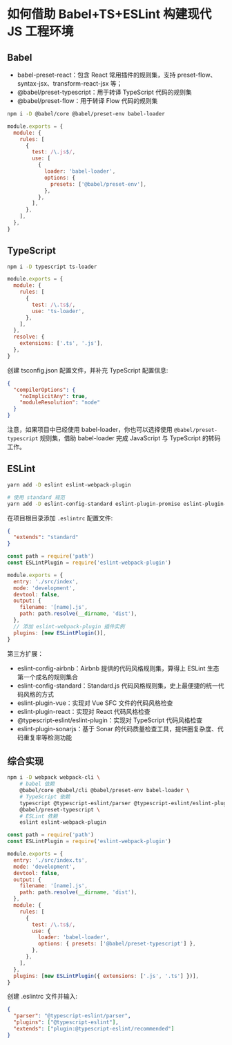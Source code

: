 # 如何借助 Babel+TS+ESLint 构建现代 JS 工程环境

## Babel

- babel-preset-react：包含 React 常用插件的规则集，支持 preset-flow、syntax-jsx、transform-react-jsx 等；
- @babel/preset-typescript：用于转译 TypeScript 代码的规则集
- @babel/preset-flow：用于转译 Flow 代码的规则集

```sh
npm i -D @babel/core @babel/preset-env babel-loader
```

```js
module.exports = {
  module: {
    rules: [
      {
        test: /\.js$/,
        use: [
          {
            loader: 'babel-loader',
            options: {
              presets: ['@babel/preset-env'],
            },
          },
        ],
      },
    ],
  },
}
```

## TypeScript

```sh
npm i -D typescript ts-loader
```

```js
module.exports = {
  module: {
    rules: [
      {
        test: /\.ts$/,
        use: 'ts-loader',
      },
    ],
  },
  resolve: {
    extensions: ['.ts', '.js'],
  },
}
```

创建 tsconfig.json 配置文件，并补充 TypeScript 配置信息:

```json
{
  "compilerOptions": {
    "noImplicitAny": true,
    "moduleResolution": "node"
  }
}
```

注意，如果项目中已经使用 babel-loader，你也可以选择使用 `@babel/preset-typescript` 规则集，借助 babel-loader 完成 JavaScript 与 TypeScript 的转码工作。

## ESLint

```sh
yarn add -D eslint eslint-webpack-plugin

# 使用 standard 规范
yarn add -D eslint-config-standard eslint-plugin-promise eslint-plugin-import eslint-plugin-node eslint-plugin-n
```

在项目根目录添加 `.eslintrc` 配置文件:

```json
{
  "extends": "standard"
}
```

```js
const path = require('path')
const ESLintPlugin = require('eslint-webpack-plugin')

module.exports = {
  entry: './src/index',
  mode: 'development',
  devtool: false,
  output: {
    filename: '[name].js',
    path: path.resolve(__dirname, 'dist'),
  },
  // 添加 eslint-webpack-plugin 插件实例
  plugins: [new ESLintPlugin()],
}
```

第三方扩展：

- eslint-config-airbnb：Airbnb 提供的代码风格规则集，算得上 ESLint 生态第一个成名的规则集合
- eslint-config-standard：Standard.js 代码风格规则集，史上最便捷的统一代码风格的方式
- eslint-plugin-vue：实现对 Vue SFC 文件的代码风格检查
- eslint-plugin-react：实现对 React 代码风格检查
- @typescript-eslint/eslint-plugin：实现对 TypeScript 代码风格检查
- eslint-plugin-sonarjs：基于 Sonar 的代码质量检查工具，提供圈复杂度、代码重复率等检测功能

## 综合实现

```sh
npm i -D webpack webpack-cli \
    # babel 依赖
    @babel/core @babel/cli @babel/preset-env babel-loader \
    # TypeScript 依赖
    typescript @typescript-eslint/parser @typescript-eslint/eslint-plugin \
    @babel/preset-typescript \
    # ESLint 依赖
    eslint eslint-webpack-plugin
```

```js
const path = require('path')
const ESLintPlugin = require('eslint-webpack-plugin')

module.exports = {
  entry: './src/index.ts',
  mode: 'development',
  devtool: false,
  output: {
    filename: '[name].js',
    path: path.resolve(__dirname, 'dist'),
  },
  module: {
    rules: [
      {
        test: /\.ts$/,
        use: {
          loader: 'babel-loader',
          options: { presets: ['@babel/preset-typescript'] },
        },
      },
    ],
  },
  plugins: [new ESLintPlugin({ extensions: ['.js', '.ts'] })],
}
```

创建 .eslintrc 文件并输入:

```json
{
  "parser": "@typescript-eslint/parser",
  "plugins": ["@typescript-eslint"],
  "extends": ["plugin:@typescript-eslint/recommended"]
}
```
